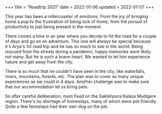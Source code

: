 +++
title = "Roadtrip 2021"
date = 2022-01-06
updated = 2022-01-07
+++

This year has been a rollercoaster of emotions. From the joy of bringing home a pup to the frustration of being sick of
home, from the pursuit of productivity to just being present in the moment.

<!-- more -->

There comes a time in an year where you decide to hit the road for a couple of days and go on an adventure. This one
will always be special because it's Arya's 1st road trip and he has so much to see in the world. Being rescued from the
streets during a pandemic, happy memories were likely not many. But he is such a brave-heart. We wanted to let him
experience nature and get away from the city.

There is so much that he couldn't have seen in the city, like waterfalls, rivers, mountains, forests, etc. The plan was
to cover as many unique experiences as we could in 4 days. Another challenge was to make sure that our accommodation let
us bring pets.

So after careful deliberation, mom fixed on the Saklehpura Kalasa Mudigere region. There's no shortage of homestays,
many of which were pet-friendly. Quite a few farmstays had their own dog on the job.

